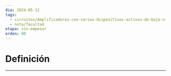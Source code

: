```yaml
---
dia: 2024-05-12
tags:
  - circuitos/Amplificadores-con-varios-dispositivos-activos-de-bajo-nivel-de-potencia
  - nota/facultad
etapa: sin-empezar
orden: 89
---
```

# Definición
---

